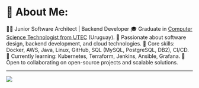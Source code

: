 # 💫 About Me:
👨‍💻 Junior Software Architect | Backend Developer
🎓 Graduate in <a href="https://utec.edu.uy/en/education/undergraduate-study/technologist-degree-in-computer-science/">Computer Science Technologist from UTEC</a> (Uruguay).
🚀 Passionate about software design, backend development, and cloud technologies.
🔹 Core skills: Docker, AWS, Java, Linux, GitHub, SQL (MySQL, PostgreSQL, DB2), CI/CD.
🔹 Currently learning: Kubernetes, Terraform, Jenkins, Ansible, Grafana.
🤝 Open to collaborating on open-source projects and scalable solutions.

---
[![](https://visitcount.itsvg.in/api?id=StevoMPG&icon=6&color=1)](https://visitcount.itsvg.in)


